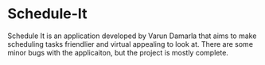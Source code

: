 # Schedule-It

Schedule It is an application developed by Varun Damarla that aims to make scheduling tasks friendlier and virtual appealing to look at. There are some minor bugs with the applicaiton, but the project is mostly complete.
